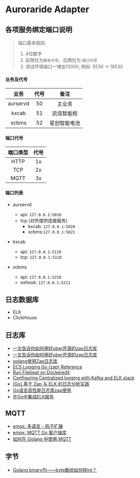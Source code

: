 # Auroraride Adapter

## 各项服务绑定端口说明



> 端口基本规则: 
>
> 	1. 4位数字
> 	1. 前两位为`服务代号`，后两位为  `端口代号`
> 	1. 测试环境端口一律加13000, 例如: 5530 -> 18530



#### 业务及代号

|   业务   | 代号 |     备注     |
| :------: | :--: | :----------: |
| aurservd |  50  |    主业务    |
|  kxcab   |  51  |  凯信智能柜  |
|  xcbms   |  52  | 星创智能电池 |



#### 端口代号

| 端口类型 | 代号 |
| :------: | :--: |
|   HTTP   |  1x  |
|   TCP    |  2x  |
|   MQTT   |  3x  |



#### 端口列表


- aurservd
    - api: `127.0.0.1:5010`
    - tcp (对外提供连接服务)
        - kxcab: `127.0.0.1:5020`
        - xcbms:`127.0.0.1:5021`
- kxcab
    - api: `127.0.0.1:5110`
    - tcp: `127.0.0.1:5120`
- xcbms
    
    - api: `127.0.0.1:5210`
    - exhook: `127.0.0.1:5211`
    





## 日志数据库

- ELK
- ClickHouse

## 日志库

- [一文告诉你如何用好uber开源的zap日志库](https://tonybai.com/2021/07/14/uber-zap-advanced-usage/)
- [一文告诉你如何用好uber开源的zap日志库](https://mp.weixin.qq.com/s?__biz=MzIyNzM0MDk0Mg%3D%3D&chksm=e863f0fadf1479ec6a0138cede9923f44ca158a5e3dcab3d22de56deb6eca56bb0fd9db2e367&idx=1&mid=2247489307&scene=21&sn=0fd725e4be08b40d1e73e53600433910)
- [golang使用Zap日志库](https://zhuanlan.zhihu.com/p/371547318)
- [ECS Logging Go (zap) Reference](https://www.elastic.co/guide/en/ecs-logging/go-zap/current/setup.html)
- [Run Filebeat on Dockeredit](https://www.elastic.co/guide/en/beats/filebeat/master/running-on-docker.html)
- [Configuring Centralized logging with Kafka and ELK stack](https://2much2learn.com/centralized-logging-with-kafka-and-elk-stack/)
- [[Go] 基于 Zap 与 ELK 的日志分析实践](https://juejin.cn/post/6844904039793033223)
- [Go语言高性能日志库zap使用](https://huangzhongde.cn/post/Golang/2020-03-07-golang_logger_zap/)
- [在Go中集成ELK服务](https://jasonkayzk.github.io/2021/05/16/%E5%9C%A8Go%E4%B8%AD%E9%9B%86%E6%88%90ELK%E6%9C%8D%E5%8A%A1/)

## MQTT

- [emqx: 多语言 - 钩子扩展](https://www.emqx.io/docs/zh/v5.0/advanced/lang-exhook.html)
- [emqx: MQTT Go 客户端库](https://www.emqx.io/docs/zh/v5.0/development/go.html)
- [如何在 Golang 中使用 MQTT](https://www.emqx.com/zh/blog/how-to-use-mqtt-in-golang)

## 字节

- [Golang binary包——byte数组如何转int？](https://studygolang.com/articles/1122)